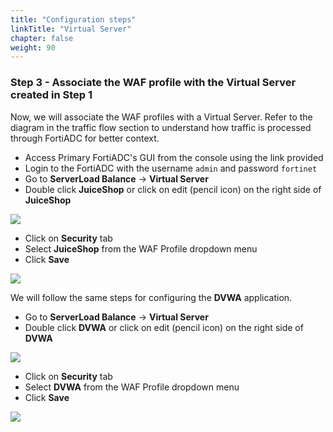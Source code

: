 ```yaml
---
title: "Configuration steps"
linkTitle: "Virtual Server"
chapter: false
weight: 90
---
```


### Step 3 - Associate the WAF profile with the Virtual Server created in Step 1

Now, we will associate the WAF profiles with a Virtual Server. Refer to the diagram in the traffic flow section to understand how traffic is processed through FortiADC for better context.

* Access Primary FortiADC's GUI from the console using the link provided
* Login to the FortiADC with the username ```admin``` and password ```fortinet```
* Go to **ServerLoad Balance** → **Virtual Server**
* Double click **JuiceShop** or click on edit (pencil icon) on the right side of **JuiceShop** 

![](.png)

* Click on **Security** tab 
* Select **JuiceShop** from the WAF Profile dropdown menu
* Click **Save**

![](.png)

We will follow the same steps for configuring the **DVWA** application. 

* Go to **ServerLoad Balance** → **Virtual Server**
* Double click **DVWA** or click on edit (pencil icon) on the right side of **DVWA** 

![](.png)

* Click on **Security** tab 
* Select **DVWA** from the WAF Profile dropdown menu
* Click **Save**

![](.png)

